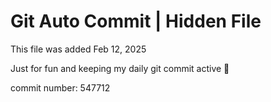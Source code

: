 # Git Auto Commit | Hidden File

This file was added Feb 12, 2025

Just for fun and keeping my daily git commit active 🤪

commit number: 547712
